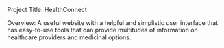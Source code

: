 Project Title: HealthConnect

Overview: A useful website with a helpful and simplistic user interface that has easy-to-use tools that can provide multitudes of information on healthcare providers and medicinal options.
